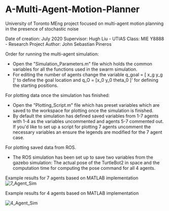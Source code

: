 # A-Multi-Agent-Motion-Planner
University of Toronto MEng project focused on multi-agent motion planning in the presence of stochastic noise

Date of creation: July 2020
Supervisor: Hugh Liu - UTIAS
Class: MIE Y8888 - Research Project 
Author: John Sebastian Pineros 

Order for running the multi-agent simulation: 
- Open the "Simulation_Parameters.m" file which holds the common variables for all the 
functions used in the swarm simulation. 
- For editing the number of agents change the variable q_goal = [ x_g y_g ]' to define the 
goal location and q_O = [x_0 y_0 theta_0 ]' for defining the starting positions. 

For plotting data once the simulation has finished: 
- Open the "Plotting_Script.m" file which has preset variables which are saved to the workspace for plotting 
once the simulation is finished. 
- By default the simulation has defined saved variables from 1-7 agents with 1-4 as the variables 
uncommented and agents 5-7 commented out. If you'd like to set up a script for plotting 7 agents uncomment the 
necessary variables an ensure the legends are modified for the 7 agent case. 

For plotting saved data from ROS. 
- The ROS simulation has been set up to save two variables from the gazebo simulation:
The actual pose of the TurtleBot2 in space and the computation time for computing the pose command 
for all 4 agents.



Example results for 7 agents based on MATLAB implementation  
![7_Agent_Sim](https://user-images.githubusercontent.com/47089025/141601732-feff5af2-716f-48b4-aed5-6e07dc569a27.gif)

Example results for 4 agents based on MATLAB implementation

![4_Agent_Sim](https://user-images.githubusercontent.com/47089025/141601756-ac364dc2-40a9-4463-b30b-6f7724986683.gif)
